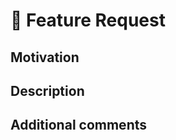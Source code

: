 # 📌 Feature Request

## Motivation

<!-- List the motivation(s) for the proposal. -->

## Description

<!-- Describe in detail the requested feature. -->

## Additional comments

<!-- Insert here any additional useful information. -->
